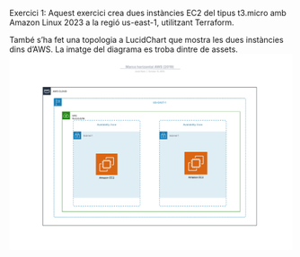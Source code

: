 Exercici 1:
Aquest exercici crea dues instàncies EC2 del tipus t3.micro amb Amazon Linux 2023 a la regió us-east-1, utilitzant Terraform.

També s’ha fet una topologia a LucidChart que mostra les dues instàncies dins d’AWS. La imatge del diagrama es troba dintre de assets.
![alt text](assets/TopoEX1.jpeg)